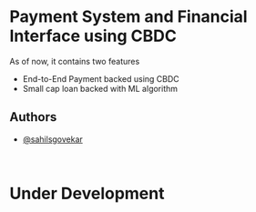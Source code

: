 
# Payment System and Financial Interface using CBDC

As of now, it contains two features 
- End-to-End Payment backed using CBDC
- Small cap loan backed with ML algorithm



## Authors

- [@sahilsgovekar](https://www.github.com/sahilsgovekar)

<br>

# Under Development
